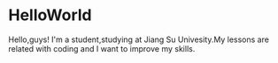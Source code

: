 # HelloWorld
Hello,guys!
I'm a student,studying at Jiang Su Univesity.My lessons are related with coding and I want to improve my skills.
